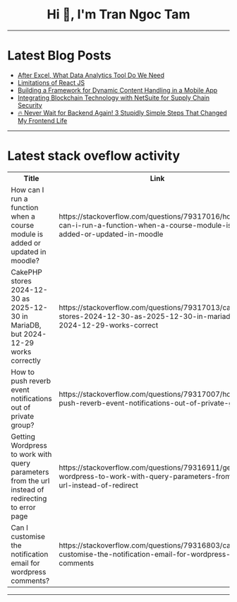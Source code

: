 <h1 align="center">Hi 👋, I'm Tran Ngoc Tam</h1>

---

# Latest Blog Posts 
<!-- BLOG-POST-LIST:START -->
- [After Excel, What Data Analytics Tool Do We Need](https://dev.to/esproc_spl/after-excel-what-data-analytics-tool-do-we-need-39h1)
- [Limitations of React JS](https://dev.to/malikhaziq/limitations-of-react-js-28c5)
- [Building a Framework for Dynamic Content Handling in a Mobile App](https://dev.to/devaaai/building-a-framework-for-dynamic-content-handling-in-a-mobile-app-d68)
- [Integrating Blockchain Technology with NetSuite for Supply Chain Security](https://dev.to/emphorasoft_70e7d6ed63b31/integrating-blockchain-technology-with-netsuite-for-supply-chain-security-ifn)
- [🔥 Never Wait for Backend Again! 3 Stupidly Simple Steps That Changed My Frontend Life](https://dev.to/geekvergil/never-wait-for-backend-again-3-stupidly-simple-steps-that-changed-my-frontend-life-1gh6)
<!-- BLOG-POST-LIST:END -->

---

# Latest stack oveflow activity
<table>
  <tr><th>Title</th><th>Link</th></tr>
  <!-- STACKOVERFLOW:START --><tr><td>How can I run a function when a course module is added or updated in moodle?</td><td>https://stackoverflow.com/questions/79317016/how-can-i-run-a-function-when-a-course-module-is-added-or-updated-in-moodle</td></tr><tr><td>CakePHP stores 2024-12-30 as 2025-12-30 in MariaDB, but 2024-12-29 works correctly</td><td>https://stackoverflow.com/questions/79317013/cakephp-stores-2024-12-30-as-2025-12-30-in-mariadb-but-2024-12-29-works-correct</td></tr><tr><td>How to push reverb event notifications out of private group?</td><td>https://stackoverflow.com/questions/79317007/how-to-push-reverb-event-notifications-out-of-private-group</td></tr><tr><td>Getting Wordpress to work with query parameters from the url instead of redirecting to error page</td><td>https://stackoverflow.com/questions/79316911/getting-wordpress-to-work-with-query-parameters-from-the-url-instead-of-redirect</td></tr><tr><td>Can I customise the notification email for wordpress comments?</td><td>https://stackoverflow.com/questions/79316803/can-i-customise-the-notification-email-for-wordpress-comments</td></tr><!-- STACKOVERFLOW:END -->
</table>

---


